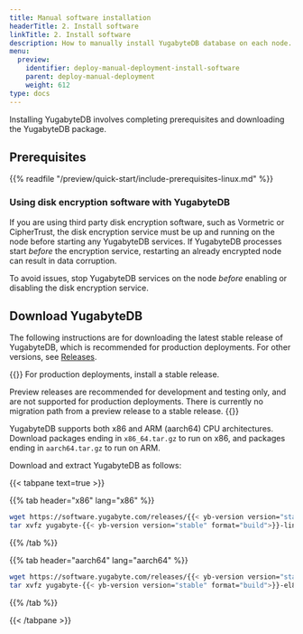 ```yaml
---
title: Manual software installation
headerTitle: 2. Install software
linkTitle: 2. Install software
description: How to manually install YugabyteDB database on each node.
menu:
  preview:
    identifier: deploy-manual-deployment-install-software
    parent: deploy-manual-deployment
    weight: 612
type: docs
---
```


Installing YugabyteDB involves completing prerequisites and downloading the YugabyteDB package.

## Prerequisites

{{% readfile "/preview/quick-start/include-prerequisites-linux.md" %}}

### Using disk encryption software with YugabyteDB

If you are using third party disk encryption software, such as Vormetric or CipherTrust, the disk encryption service must be up and running on the node before starting any YugabyteDB services. If YugabyteDB processes start _before_ the encryption service, restarting an already encrypted node can result in data corruption.

To avoid issues, stop YugabyteDB services on the node _before_ enabling or disabling the disk encryption service.

## Download YugabyteDB

The following instructions are for downloading the latest stable release of YugabyteDB, which is recommended for production deployments. For other versions, see [Releases](/preview/releases/).

{{<note title="Which release should I use?">}}
For production deployments, install a stable release.

Preview releases are recommended for development and testing only, and are not supported for production deployments. There is currently no migration path from a preview release to a stable release.
{{</note>}}

YugabyteDB supports both x86 and ARM (aarch64) CPU architectures. Download packages ending in `x86_64.tar.gz` to run on x86, and packages ending in `aarch64.tar.gz` to run on ARM.

Download and extract YugabyteDB as follows:

{{< tabpane text=true >}}

  {{% tab header="x86" lang="x86" %}}

```sh
wget https://software.yugabyte.com/releases/{{< yb-version version="stable">}}/yugabyte-{{< yb-version version="stable" format="build">}}-linux-x86_64.tar.gz
tar xvfz yugabyte-{{< yb-version version="stable" format="build">}}-linux-x86_64.tar.gz && cd yugabyte-{{< yb-version version="stable">}}/
```

  {{% /tab %}}

  {{% tab header="aarch64" lang="aarch64" %}}

```sh
wget https://software.yugabyte.com/releases/{{< yb-version version="stable">}}/yugabyte-{{< yb-version version="stable" format="build">}}-el8-aarch64.tar.gz
tar xvfz yugabyte-{{< yb-version version="stable" format="build">}}-el8-aarch64.tar.gz && cd yugabyte-{{< yb-version version="stable">}}/
```

  {{% /tab %}}

{{< /tabpane >}}
